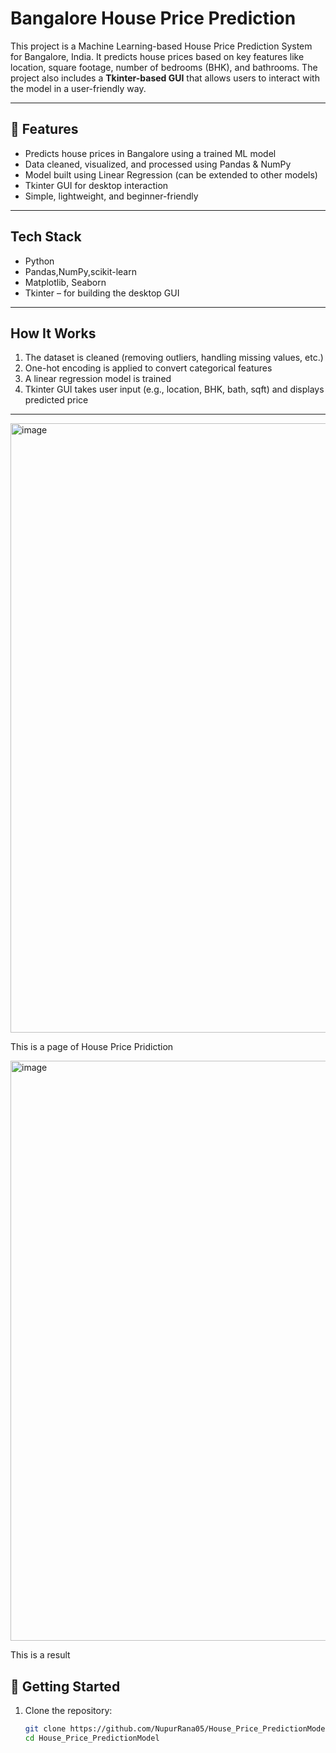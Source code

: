 # Bangalore House Price Prediction

This project is a Machine Learning-based House Price Prediction System for Bangalore, India. It predicts house prices based on key features like location, square footage, number of bedrooms (BHK), and bathrooms. The project also includes a **Tkinter-based GUI** that allows users to interact with the model in a user-friendly way.

---

## 📌 Features

-  Predicts house prices in Bangalore using a trained ML model
-  Data cleaned, visualized, and processed using Pandas & NumPy
-  Model built using Linear Regression (can be extended to other models)
-  Tkinter GUI for desktop interaction
-  Simple, lightweight, and beginner-friendly

---

##  Tech Stack

- Python
- Pandas,NumPy,scikit-learn
- Matplotlib, Seaborn
- Tkinter – for building the desktop GUI

---

##  How It Works

1. The dataset is cleaned (removing outliers, handling missing values, etc.)
2. One-hot encoding is applied to convert categorical features
3. A linear regression model is trained
4. Tkinter GUI takes user input (e.g., location, BHK, bath, sqft) and displays predicted price

---

<img width="1759" height="975" alt="image" src="https://github.com/user-attachments/assets/8f653baa-7bcf-4d7e-b036-039d640dae26" />


This is a page of House Price Pridiction



<img width="785" height="928" alt="image" src="https://github.com/user-attachments/assets/019ed9be-a642-4fad-b76f-9a4dc19d5da9" />

This is a result



## 🚀 Getting Started

1. Clone the repository:
   ```bash
   git clone https://github.com/NupurRana05/House_Price_PredictionModel.git
   cd House_Price_PredictionModel
